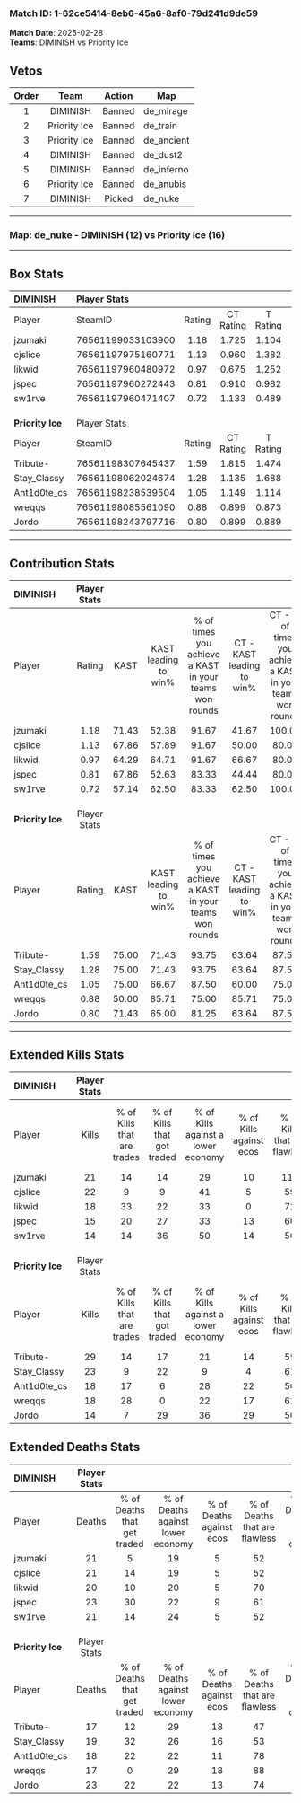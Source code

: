 ### Match ID: 1-62ce5414-8eb6-45a6-8af0-79d241d9de59  
**Match Date**: 2025-02-28  
**Teams**: DIMINISH vs Priority Ice  

## Vetos  

| Order | Team | Action | Map |
| :---: | :--: | :----: | --- |
| 1 | DIMINISH | Banned | de_mirage |
| 2 | Priority Ice | Banned | de_train |
| 3 | Priority Ice | Banned | de_ancient |
| 4 | DIMINISH | Banned | de_dust2 |
| 5 | DIMINISH | Banned | de_inferno |
| 6 | Priority Ice | Banned | de_anubis |
| 7 | DIMINISH | Picked | de_nuke |

---  

### **Map**: de_nuke - DIMINISH (12) vs Priority Ice (16)  
---  

## Box Stats  

| **DIMINISH**     | Player Stats      |        |           |          |       |       |       |         |        |      |     |
| :- | :- | :-: | :-: | :-: | :-: | :-: | :-: | :-: | :-: | :-: | :-: |
| Player           | SteamID           | Rating | CT Rating | T Rating | KAST  |  ADR  | Kills | Assists | Deaths | K/D  | HS% |
| jzumaki          | 76561199033103900 |  1.18  |   1.725   |  1.104   | 71.43 | 98.2  |  21   |    9    |   21   | 1.00 | 42  |
| cjslice          | 76561197975160771 |  1.13  |   0.960   |  1.382   | 67.86 | 82.8  |  22   |    7    |   21   | 1.05 | 40  |
| likwid           | 76561197960480972 |  0.97  |   0.675   |  1.252   | 64.29 | 74.3  |  18   |    8    |   20   | 0.90 | 50  |
| jspec            | 76561197960272443 |  0.81  |   0.910   |  0.982   | 67.86 | 61.5  |  15   |    8    |   23   | 0.65 | 40  |
| sw1rve           | 76561197960471407 |  0.72  |   1.133   |  0.489   | 57.14 | 60.9  |  14   |    5    |   21   | 0.67 | 35  |
|                  |                   |        |           |          |       |       |       |         |        |      |     |
|                  |                   |        |           |          |       |       |       |         |        |      |     |
|                  |                   |        |           |          |       |       |       |         |        |      |     |
| **Priority Ice** | Player Stats      |        |           |          |       |       |       |         |        |      |     |
| Player           | SteamID           | Rating | CT Rating | T Rating | KAST  |  ADR  | Kills | Assists | Deaths | K/D  | HS% |
| Tribute-         | 76561198307645437 |  1.59  |   1.815   |  1.474   | 75.00 | 121.7 |  29   |    5    |   17   | 1.71 | 51  |
| Stay_Classy      | 76561198062024674 |  1.28  |   1.135   |  1.688   | 75.00 | 94.2  |  23   |    5    |   19   | 1.21 | 78  |
| Ant1d0te_cs      | 76561198238539504 |  1.05  |   1.149   |  1.114   | 75.00 | 65.3  |  18   |    5    |   18   | 1.00 | 27  |
| wreqqs           | 76561198085561090 |  0.88  |   0.899   |  0.873   | 50.00 | 68.3  |  18   |    2    |   17   | 1.06 | 22  |
| Jordo            | 76561198243797716 |  0.80  |   0.899   |  0.889   | 71.43 | 57.0  |  14   |   11    |   23   | 0.61 | 57  |
---  

## Contribution Stats  

| **DIMINISH**     | Player Stats |       |                      |                                                        |                           |                                                             |                          |                                                            |
| :- | :-: | :-: | :-: | :-: | :-: | :-: | :-: | :-: |
| Player           |    Rating    | KAST  | KAST leading to win% | % of times you achieve a KAST in your teams won rounds | CT - KAST leading to win% | CT - % of times you achieve a KAST in your teams won rounds | T - KAST leading to win% | T - % of times you achieve a KAST in your teams won rounds |
| jzumaki          |     1.18     | 71.43 |        52.38         |                         91.67                          |           41.67           |                           100.00                            |          66.67           |                           85.71                            |
| cjslice          |     1.13     | 67.86 |        57.89         |                         91.67                          |           50.00           |                            80.00                            |          63.64           |                           100.00                           |
| likwid           |     0.97     | 64.29 |        64.71         |                         91.67                          |           66.67           |                            80.00                            |          63.64           |                           100.00                           |
| jspec            |     0.81     | 67.86 |        52.63         |                         83.33                          |           44.44           |                            80.00                            |          60.00           |                           85.71                            |
| sw1rve           |     0.72     | 57.14 |        62.50         |                         83.33                          |           62.50           |                           100.00                            |          62.50           |                           71.43                            |
|                  |              |       |                      |                                                        |                           |                                                             |                          |                                                            |
|                  |              |       |                      |                                                        |                           |                                                             |                          |                                                            |
|                  |              |       |                      |                                                        |                           |                                                             |                          |                                                            |
| **Priority Ice** | Player Stats |       |                      |                                                        |                           |                                                             |                          |                                                            |
| Player           |    Rating    | KAST  | KAST leading to win% | % of times you achieve a KAST in your teams won rounds | CT - KAST leading to win% | CT - % of times you achieve a KAST in your teams won rounds | T - KAST leading to win% | T - % of times you achieve a KAST in your teams won rounds |
| Tribute-         |     1.59     | 75.00 |        71.43         |                         93.75                          |           63.64           |                            87.50                            |          80.00           |                           100.00                           |
| Stay_Classy      |     1.28     | 75.00 |        71.43         |                         93.75                          |           63.64           |                            87.50                            |          80.00           |                           100.00                           |
| Ant1d0te_cs      |     1.05     | 75.00 |        66.67         |                         87.50                          |           60.00           |                            75.00                            |          72.73           |                           100.00                           |
| wreqqs           |     0.88     | 50.00 |        85.71         |                         75.00                          |           85.71           |                            75.00                            |          85.71           |                           75.00                            |
| Jordo            |     0.80     | 71.43 |        65.00         |                         81.25                          |           63.64           |                            87.50                            |          66.67           |                           75.00                            |
---  

## Extended Kills Stats  

| **DIMINISH**     | Player Stats |                            |                            |                                    |                         |                              |                                 |                                       |                    |           |
| :- | :-: | :-: | :-: | :-: | :-: | :-: | :-: | :-: | :-: | :-: |
| Player           |    Kills     | % of Kills that are trades | % of Kills that got traded | % of Kills against a lower economy | % of Kills against ecos | % of Kills that are flawless | % of Kills that are close duels | % of Kills that are assisted by flash | Pistol Round Kills | AWP Kills |
| jzumaki          |      21      |             14             |             14             |                 29                 |           10            |             110              |                0                |                   0                   |         2          |     4     |
| cjslice          |      22      |             9              |             9              |                 41                 |            5            |              59              |               18                |                   5                   |         0          |     0     |
| likwid           |      18      |             33             |             22             |                 33                 |            0            |              72              |                0                |                   0                   |         3          |     0     |
| jspec            |      15      |             20             |             27             |                 33                 |           13            |              60              |                0                |                   7                   |         0          |     0     |
| sw1rve           |      14      |             14             |             36             |                 50                 |           14            |              50              |               14                |                   0                   |         0          |     0     |
|                  |              |                            |                            |                                    |                         |                              |                                 |                                       |                    |           |
|                  |              |                            |                            |                                    |                         |                              |                                 |                                       |                    |           |
|                  |              |                            |                            |                                    |                         |                              |                                 |                                       |                    |           |
| **Priority Ice** | Player Stats |                            |                            |                                    |                         |                              |                                 |                                       |                    |           |
| Player           |    Kills     | % of Kills that are trades | % of Kills that got traded | % of Kills against a lower economy | % of Kills against ecos | % of Kills that are flawless | % of Kills that are close duels | % of Kills that are assisted by flash | Pistol Round Kills | AWP Kills |
| Tribute-         |      29      |             14             |             17             |                 21                 |           14            |              55              |                0                |                   0                   |         4          |     0     |
| Stay_Classy      |      23      |             9              |             22             |                 9                  |            4            |              61              |                0                |                   9                   |         3          |     0     |
| Ant1d0te_cs      |      18      |             17             |             6              |                 28                 |           22            |              56              |                0                |                   6                   |         2          |     0     |
| wreqqs           |      18      |             28             |             0              |                 22                 |           17            |              61              |                6                |                   6                   |         1          |     7     |
| Jordo            |      14      |             7              |             29             |                 36                 |           29            |              50              |                0                |                   0                   |         0          |     0     |
## Extended Deaths Stats  

| **DIMINISH**     | Player Stats |                             |                                   |                          |                               |                            |                           |               |
| :- | :-: | :-: | :-: | :-: | :-: | :-: | :-: | :-: |
| Player           |    Deaths    | % of Deaths that get traded | % of Deaths against lower economy | % of Deaths against ecos | % of Deaths that are flawless | % of Deaths that are close | % of Deaths while blinded | Deaths to AWP |
| jzumaki          |      21      |              5              |                19                 |            5             |              52               |             0              |             0             |       3       |
| cjslice          |      21      |             14              |                19                 |            5             |              52               |             5              |            10             |       1       |
| likwid           |      20      |             10              |                20                 |            5             |              70               |             0              |             0             |       2       |
| jspec            |      23      |             30              |                22                 |            9             |              61               |             0              |             4             |       0       |
| sw1rve           |      21      |             14              |                24                 |            5             |              52               |             0              |             5             |       1       |
|                  |              |                             |                                   |                          |                               |                            |                           |               |
|                  |              |                             |                                   |                          |                               |                            |                           |               |
|                  |              |                             |                                   |                          |                               |                            |                           |               |
| **Priority Ice** | Player Stats |                             |                                   |                          |                               |                            |                           |               |
| Player           |    Deaths    | % of Deaths that get traded | % of Deaths against lower economy | % of Deaths against ecos | % of Deaths that are flawless | % of Deaths that are close | % of Deaths while blinded | Deaths to AWP |
| Tribute-         |      17      |             12              |                29                 |            18            |              47               |             18             |             6             |       0       |
| Stay_Classy      |      19      |             32              |                26                 |            16            |              53               |             11             |             0             |       2       |
| Ant1d0te_cs      |      18      |             22              |                22                 |            11            |              78               |             6              |             6             |       1       |
| wreqqs           |      17      |              0              |                29                 |            18            |              88               |             0              |             0             |       1       |
| Jordo            |      23      |             22              |                22                 |            13            |              74               |             0              |             0             |       0       |
